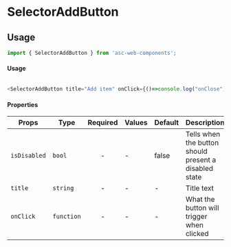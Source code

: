 # SelectorAddButton

## Usage

```js
import { SelectorAddButton } from 'asc-web-components';
```


#### Usage

```js

<SelectorAddButton title="Add item" onClick={()=>console.log("onClose")}></SelectorAddButton>

```

#### Properties

| Props        | Type       | Required | Values | Default | Description                                           |
| ------------ | ---------- | :------: | ------ | ------- | ----------------------------------------------------- |
| `isDisabled` | `bool`     |    -     | -      | false   | Tells when the button should present a disabled state |
| `title`      | `string`   |    -     | -      | -       | Title text                                            |
| `onClick`    | `function` |    -     | -      | -       | What the button will trigger when clicked             |



